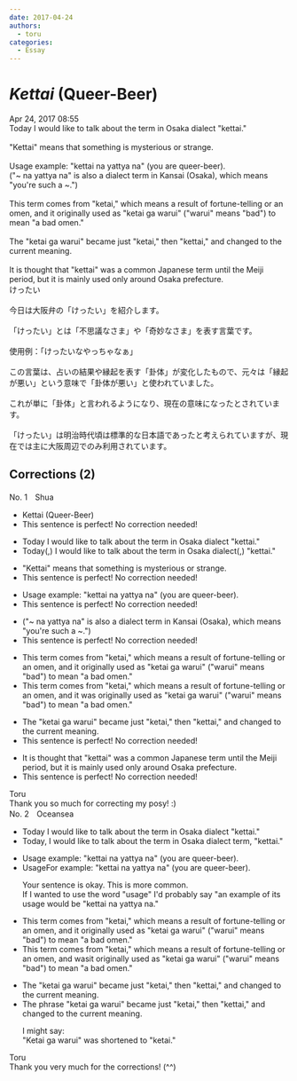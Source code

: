 ```yaml
---
date: 2017-04-24
authors:
  - toru
categories:
  - Essay
---
```


<h1 id="subject_show"><strong><em>Kettai</strong></em> (Queer-Beer)</h1>
<div class="date">Apr 24, 2017 08:55</div>
<div id="post"><div id="body_show_ori">
Today I would like to talk about the term in Osaka dialect "kettai."<br/><br/>"Kettai" means that something is mysterious or strange.<br/><br/>Usage example: "kettai na yattya na" (you are queer-beer).<br/>("~ na yattya na" is also a dialect term in Kansai (Osaka), which means "you're such a ~.")<br/><br/>This term comes from "ketai," which means a result of fortune-telling or an omen, and it originally used as "ketai ga warui" ("warui" means "bad") to mean "a bad omen."<br/><br/>The "ketai ga warui" became just "ketai," then "kettai," and changed to the current meaning.<br/><br/>It is thought that "kettai" was a common Japanese term until the Meiji period, but it is mainly used only around Osaka prefecture.
</div></div>

<!-- more -->

<div id="post_ja"><div id="body_show_mo">
けったい<br/><br/>今日は大阪弁の「けったい」を紹介します。<br/><br/>「けったい」とは「不思議なさま」や「奇妙なさま」を表す言葉です。<br/><br/>使用例：「けったいなやっちゃなぁ」<br/><br/>この言葉は、占いの結果や縁起を表す「卦体」が変化したもので、元々は「縁起が悪い」という意味で「卦体が悪い」と使われていました。<br/><br/>これが単に「卦体」と言われるようになり、現在の意味になったとされています。<br/><br/>「けったい」は明治時代頃は標準的な日本語であったと考えられていますが、現在では主に大阪周辺でのみ利用されています。
</div></div>

## Corrections (2)
<div id="block"><div class="first_name"> No. 1　<span class="just_name">Shua</span></div><div id="block2">
<ul class="correction_field">
<li class="incorrect">Kettai (Queer-Beer)</li>
<li class="corrected perfect">This sentence is perfect! No correction needed!</li>
</ul>
<ul class="correction_field">
<li class="incorrect">Today I would like to talk about the term in Osaka dialect "kettai."</li>
<li class="corrected correct">
Today<span class="f_blue">(,)</span> I would like to talk about the term in Osaka dialect<span class="f_blue">(,)</span> "kettai."
</li>
</ul>
<ul class="correction_field">
<li class="incorrect">"Kettai" means that something is mysterious or strange.</li>
<li class="corrected perfect">This sentence is perfect! No correction needed!</li>
</ul>
<ul class="correction_field">
<li class="incorrect">Usage example: "kettai na yattya na" (you are queer-beer).</li>
<li class="corrected perfect">This sentence is perfect! No correction needed!</li>
</ul>
<ul class="correction_field">
<li class="incorrect">("~ na yattya na" is also a dialect term in Kansai (Osaka), which means "you're such a ~.")</li>
<li class="corrected perfect">This sentence is perfect! No correction needed!</li>
</ul>
<ul class="correction_field">
<li class="incorrect">This term comes from "ketai," which means a result of fortune-telling or an omen, and it originally used as "ketai ga warui" ("warui" means "bad") to mean "a bad omen."</li>
<li class="corrected correct">
This term comes from "ketai," which means a result of fortune-telling or an omen, and it <span class="f_red">was </span>originally used as "ketai ga warui" ("warui" means "bad") to mean "a bad omen."
</li>
</ul>
<ul class="correction_field">
<li class="incorrect">The "ketai ga warui" became just "ketai," then "kettai," and changed to the current meaning.</li>
<li class="corrected perfect">This sentence is perfect! No correction needed!</li>
</ul>
<ul class="correction_field">
<li class="incorrect">It is thought that "kettai" was a common Japanese term until the Meiji period, but it is mainly used only around Osaka prefecture.</li>
<li class="corrected perfect">This sentence is perfect! No correction needed!</li>
</ul>
</div><div class="name"><span class="just_name">Toru</span><br>
Thank you so much for correcting my posy! :)
</div>
</div>
<div id="block"><div class="first_name"> No. 2　<span class="just_name">Oceansea</span></div><div id="block2">
<ul class="correction_field">
<li class="incorrect">Today I would like to talk about the term in Osaka dialect "kettai."</li>
<li class="corrected correct">
Today<span class="f_red">,</span> I would like to talk about the <span class="f_gray"><span class="sline">term in </span></span>Osaka dialect <span class="f_red">term, </span>"kettai."
</li>
</ul>
<ul class="correction_field">
<li class="incorrect">Usage example: "kettai na yattya na" (you are queer-beer).</li>
<li class="corrected correct">
<span class="f_gray"><span class="sline">Usage</span></span><span class="f_red">For</span> example: "kettai na yattya na" (you are queer-beer).
<p class="correction_comment">Your sentence is okay. This is more common.<br/>If I wanted to use the word "usage" I'd probably say "an example of its usage would be "kettai na yattya na."</p>
</li>
</ul>
<ul class="correction_field">
<li class="incorrect">This term comes from "ketai," which means a result of fortune-telling or an omen, and it originally used as "ketai ga warui" ("warui" means "bad") to mean "a bad omen."</li>
<li class="corrected correct">
This term comes from "ketai," which means a result of fortune-telling or an omen, and <span class="f_red">was</span><span class="f_gray"><span class="sline">it</span></span> originally used as "ketai ga warui" ("warui" means "bad") to mean "a bad omen."
</li>
</ul>
<ul class="correction_field">
<li class="incorrect">The "ketai ga warui" became just "ketai," then "kettai," and changed to the current meaning.</li>
<li class="corrected correct">
The <span class="f_red">phrase </span>"ketai ga warui" became just "ketai," then "kettai," and changed to the current meaning.
<p class="correction_comment">I might say:<br/>"Ketai ga warui" was shortened to "ketai."</p>
</li>
</ul>
</div><div class="name"><span class="just_name">Toru</span><br>
Thank you very much for the corrections! (^^)
</div>
</div>
